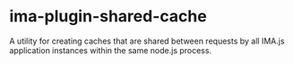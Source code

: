 # ima-plugin-shared-cache

A utility for creating caches that are shared between requests by all IMA.js
application instances within the same node.js process.
